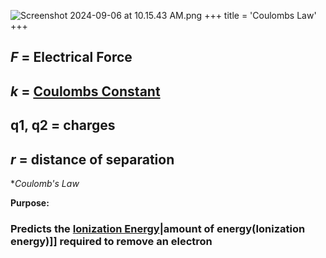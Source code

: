![Screenshot 2024-09-06 at 10.15.43 AM.png](./../screenshot-2024-09-06-at-10.15.43-am.png/)
+++
 title = 'Coulombs Law'
+++
## *F* = Electrical Force
## *k* = [Coulombs Constant](./../coulombs-constant/)
## q1, q2 = charges
## *r* = distance of separation

**Coulomb's Law*

**Purpose:**
### Predicts the [Ionization Energy](./../ionization-energy/)|amount of energy(Ionization energy)]] required to remove an electron

